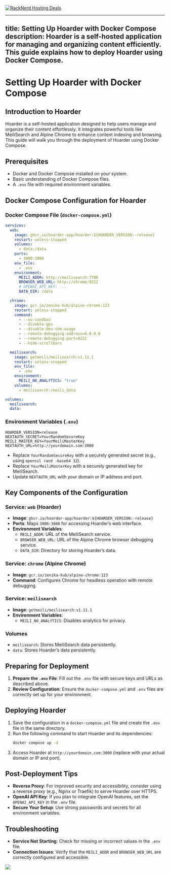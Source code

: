 <a href="https://my.racknerd.com/aff.php?aff=5792&ref=techdox.nz" target="_blank">
    <img src="https://racknerd.com/banners/728x90.gif" alt="RackNerd Hosting Deals">
</a>

---
title: Setting Up Hoarder with Docker Compose
description: Hoarder is a self-hosted application for managing and organizing content efficiently. This guide explains how to deploy Hoarder using Docker Compose.
---

# Setting Up Hoarder with Docker Compose

## Introduction to Hoarder

Hoarder is a self-hosted application designed to help users manage and organize their content effortlessly. It integrates powerful tools like MeiliSearch and Alpine Chrome to enhance content indexing and browsing. This guide will walk you through the deployment of Hoarder using Docker Compose.

## Prerequisites

- Docker and Docker Compose installed on your system.
- Basic understanding of Docker Compose files.
- A `.env` file with required environment variables.

## Docker Compose Configuration for Hoarder

### Docker Compose File (`docker-compose.yml`)

```yaml
services:
  web:
    image: ghcr.io/hoarder-app/hoarder:${HOARDER_VERSION:-release}
    restart: unless-stopped
    volumes:
      - data:/data
    ports:
      - 3000:3000
    env_file:
      - .env
    environment:
      MEILI_ADDR: http://meilisearch:7700
      BROWSER_WEB_URL: http://chrome:9222
      # OPENAI_API_KEY: ...
      DATA_DIR: /data

  chrome:
    image: gcr.io/zenika-hub/alpine-chrome:123
    restart: unless-stopped
    command:
      - --no-sandbox
      - --disable-gpu
      - --disable-dev-shm-usage
      - --remote-debugging-address=0.0.0.0
      - --remote-debugging-port=9222
      - --hide-scrollbars

  meilisearch:
    image: getmeili/meilisearch:v1.11.1
    restart: unless-stopped
    env_file:
      - .env
    environment:
      MEILI_NO_ANALYTICS: "true"
    volumes:
      - meilisearch:/meili_data

volumes:
  meilisearch:
  data:
```

### Environment Variables (`.env`)

```env
HOARDER_VERSION=release
NEXTAUTH_SECRET=YourRandomSecureKey
MEILI_MASTER_KEY=YourMeiliMasterKey
NEXTAUTH_URL=http://yourdomain.com:3000
```

- Replace `YourRandomSecureKey` with a securely generated secret (e.g., using `openssl rand -base64 32`).
- Replace `YourMeiliMasterKey` with a securely generated key for MeiliSearch.
- Update `NEXTAUTH_URL` with your domain or IP address and port.

## Key Components of the Configuration

### Service: `web` (Hoarder)
- **Image**: `ghcr.io/hoarder-app/hoarder:${HOARDER_VERSION:-release}`
- **Ports**: Maps `3000:3000` for accessing Hoarder’s web interface.
- **Environment Variables**:
  - `MEILI_ADDR`: URL of the MeiliSearch service.
  - `BROWSER_WEB_URL`: URL of the Alpine Chrome browser debugging service.
  - `DATA_DIR`: Directory for storing Hoarder’s data.

### Service: `chrome` (Alpine Chrome)
- **Image**: `gcr.io/zenika-hub/alpine-chrome:123`
- **Command**: Configures Chrome for headless operation with remote debugging.

### Service: `meilisearch`
- **Image**: `getmeili/meilisearch:v1.11.1`
- **Environment Variables**:
  - `MEILI_NO_ANALYTICS`: Disables analytics for privacy.

### Volumes
- `meilisearch`: Stores MeiliSearch data persistently.
- `data`: Stores Hoarder’s data persistently.

## Preparing for Deployment

1. **Prepare the `.env` File**: Fill out the `.env` file with secure keys and URLs as described above.
2. **Review Configuration**: Ensure the `docker-compose.yml` and `.env` files are correctly set up for your environment.

## Deploying Hoarder

1. Save the configuration in a `docker-compose.yml` file and create the `.env` file in the same directory.
2. Run the following command to start Hoarder and its dependencies:
   ```bash
   docker compose up -d
   ```
3. Access Hoarder at `http://yourdomain.com:3000` (replace with your actual domain or IP and port).

## Post-Deployment Tips

- **Reverse Proxy**: For improved security and accessibility, consider using a reverse proxy (e.g., Nginx or Traefik) to serve Hoarder over HTTPS.
- **OpenAI API Key**: If you plan to integrate OpenAI features, set the `OPENAI_API_KEY` in the `.env` file.
- **Secure Your Setup**: Use strong passwords and secrets for all environment variables.

## Troubleshooting

- **Service Not Starting**: Check for missing or incorrect values in the `.env` file.
- **Connection Issues**: Verify that the `MEILI_ADDR` and `BROWSER_WEB_URL` are correctly configured and accessible.

<a href="https://www.buymeacoffee.com/techdox"><img src="https://img.buymeacoffee.com/button-api/?text=Buy me a cup of tea&emoji=🍵&slug=techdox&button_colour=FFDD00&font_colour=000000&font_family=Cookie&outline_colour=000000&coffee_colour=ffffff" /></a>